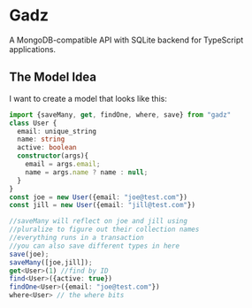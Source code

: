 # Gadz

A MongoDB-compatible API with SQLite backend for TypeScript applications.

## The Model Idea

I want to create a model that looks like this:

```ts
import {saveMany, get, findOne, where, save} from "gadz"
class User {
  email: unique_string
  name: string
  active: boolean
  constructor(args){
    email = args.email;
    name = args.name ? name : null;
  }
}
const joe = new User({email: "joe@test.com"})
const jill = new User({email: "jill@test.com"})

//saveMany will reflect on joe and jill using
//pluralize to figure out their collection names
//everything runs in a transaction
//you can also save different types in here
save(joe);
saveMany([joe,jill]);
get<User>(1) //find by ID
find<User>({active: true})
findOne<User>({email: "joe@test.com"})
where<User> // the where bits
```